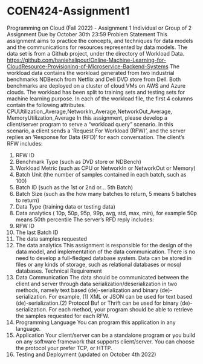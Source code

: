 # COEN424-Assignment1

Programming on Cloud (Fall 2022) - Assignment 1
Individual or Group of 2 Assignment
Due by October 30th 23:59
Problem Statement
This assignment aims to practice the concepts, and techniques for data
models and the communications for resources represented by data
models.
The data set is from a Github project, under the directory of Workload
Data.
https://github.com/haniehalipour/Online-Machine-Learning-for-CloudResource-Provisioning-of-Microservice-Backend-Systems
The workload data contains the workload generated from two industrial
benchmarks NDBench from Netflix and Dell DVD store from Dell.
Both benchmarks are deployed on a cluster of cloud VMs on AWS and
Azure clouds. The workload has been split to training sets and testing
sets for machine learning purpose.
In each of the workload file, the first 4 columns contain the following
attributes.
CPUUtilization_Average,NetworkIn_Average,NetworkOut_Average,
MemoryUtilization_Average
In this assignment, please develop a client/server program to serve a
“workload query” scenario. In this scenario, a client sends a ‘Request
For Workload (RFW)’, and the server replies an ‘Response for Data
(RFD)’ for each conversation.
The client’s RFW includes:
1. RFW ID
2. Benchmark Type (such as DVD store or NDBench)
3. Workload Metric (such as CPU or NetworkIn or NetworkOut or
Memory)
4. Batch Unit (the number of samples contained in each batch, such
as 100)
5. Batch ID (such as the 1st or 2nd or… 5th Batch)
6. Batch Size (such as the how many batches to return, 5 means 5
batches to return)
7. Data Type (training data or testing data)
8. Data analytics ( 10p, 50p, 95p, 99p, avg, std, max, min), for
example 50p means 50th percentile
The server’s RFD reply includes:
1. RFW ID
2. The last Batch ID
3. The data samples requested
4. The data analytics
This assignment is responsible for the design of the data model, and
implementation of the data communication. There is no need to develop
a full-fledged database system. Data can be stored in files or any kinds
of storage, such as relational databases or nosql databases.
Technical Requirement
1. Data Communication
The data should be communicated between the client and server
through data serialization/deserialization in two methods, namely text
based (de)-serialization and binary (de)-serialization. For example,
(1) XML or JSON can be used for text based (de)-serialization.(2)
Protocol Buf or Thrift can be used for binary (de)-serialization.
For each method, your program should be able to retrieve the samples
requested for each RFW.
2. Programming Language
You can program this application in any language.
3. Application
Your client/server can be a standalone program or you build on any
software framework that supports client/server. You can choose the
protocol your prefer TCP, or HTTP.
5. Testing and Deployment (updated on October 4th 2022)


